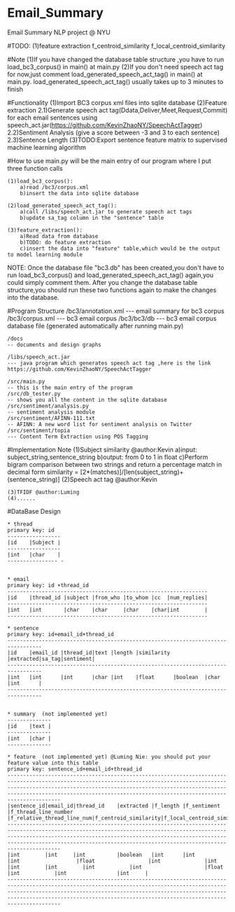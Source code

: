 Email_Summary
=============

Email Summary NLP project @ NYU

#TODO:
	(1)feature extraction
		f_centroid_similarity
		f_local_centroid_similarity
		
#Note
	(1)If you have changed the database table structure ,you have to run load_bc3_corpus() in main() at main.py
	(2)If you don't need speech act tag for now,just comment load_generated_speech_act_tag() in main() at main.py. load_generated_speech_act_tag() usually takes up to 3 minutes to finish
		

#Functionality
	(1)Import BC3 corpus xml files into sqlite database
	(2)Feature extraction
		2.1)Generate speech act tag(Ddata,Deliver,Meet,Request,Commit) for each email sentences using speech_act.jar(https://github.com/KevinZhaoNY/SpeechActTagger)
		2.2)Sentiment Analysis (give a score between -3 and 3 to each sentence)
		2.3)Sentence Length
	(3)TODO:Export sentence feature matrix to supervised machine learning algorithm

#How to use
main.py will be the main entry of our program where I put three function calls 


    (1)load_bc3_corpus(): 
    	a)read /bc3/corpus.xml
    	b)insert the data into sqlite database
    	
    (2)load_generated_speech_act_tag(): 
    	a)call /libs/speech_act.jar to generate speech act tags
    	b)update sa_tag column in the "sentence" table

    (3)feature_extraction():
    	a)Read data from database
    	b)TODO: do feature extraction
    	c)insert the data into "feature" table,which would be the output to model learning module
    	
NOTE:
	Once the database file "bc3.db" has been created,you don't have to run load_bc3_corpus() and load_generated_speech_act_tag() again,you could simply comment them.
	After you change the database table structure,you should run these two functions again to make the changes into the database. 

#Program Structure
	/bc3/annotation.xml 
	--- email summary for bc3 corpus
	/bc3/corpus.xml 
	--- bc3 email corpus
	/bc3/bc3/db 
	--- bc3 email corpus database file (generated automatically after running main.py)
	
	/docs 
	-- documents and design graphs
	
	/libs/speech_act.jar 
	--- java program which generates speech act tag ,here is the link https://github.com/KevinZhaoNY/SpeechActTagger
	
	/src/main.py  
	-- this is the main entry of the program
	/src/db_tester.py 
	-- shows you all the content in the sqlite database
	/src/sentiment/analysis.py 
	-- sentiment analysis module
	/src/sentiment/AFINN-111.txt 
	-- AFINN: A new word list for sentiment analysis on Twitter
	/src/sentiment/topia 
	--- Content Term Extraction using POS Tagging

#Implementation Note
	(1)Subject similarity @author:Kevin
		a)input: subject_string,sentence_string
		b)output: from 0 to 1 in float
		c)Perform bigram comparison between two strings and return a percentage match in decimal form
			similarity = [2*(matches)]/[len(subject_string)+(sentence_string)]
	(2)Speech act tag @author:Kevin
		
	(3)TFIDF @author:Luming
	(4)......
#DataBase Design

	* thread 
	primary key: id
	-----------------
	|id    |Subject |
	-----------------
	|int   |char    |
	---------------- -  
	
	
	* email
	primary key: id +thread_id
	----------------------------------------------------------------
	|id    |thread_id |subject |from_who |to_whom |cc  |num_replies|
	----------------------------------------------------------------
	|int   |int       |char    |char     |char    |char|int		   |
	----------------------------------------------------------------
	
	* sentence 
	primary key: id+email_id+thread_id
	---------------------------------------------------------------------------------
	|id    |email_id |thread_id|text |length |similarity |extracted|sa_tag|sentiment|
	---------------------------------------------------------------------------------
	|int   |int      |int      |char |int    |float      |boolean  |char  |int      |
	---------------------------------------------------------------------------------
	
	
	* summary  (not implemented yet)
	--------------
	|id    |text |
	--------------
	|int   |char |
	-------------- 
	
	* feature  (not implemented yet) @Luming Nie: you should put your feature value into this table
	primary key: sentence_id+email_id+thread_id
	---------------------------------------------------------------------------------------------------------------------------------------------------------------------------------------------------------------------------------------------------------------------------------------------------------
	|sentence_id|email_id|thread_id    |extracted |f_length |f_sentiment |f_thread_line_number |f_relative_thread_line_num|f_centroid_similarity|f_local_centroid_similarity|f_tfidf_sum|f_tfidf_avg|f_email_number|f_relative_email_number|f_subject_similarity|f_reply_number|f_recipients_number|f_sa_tag|
	---------------------------------------------------------------------------------------------------------------------------------------------------------------------------------------------------------------------------------------------------------------------------------------------------------
	|int   	    |int     |int      	   |boolean   |int      |int         |int                  |float         	      |int         	    |int         		|int        |int        |int           |int                    |float         	    |int           |int                |int     |    
	---------------------------------------------------------------------------------------------------------------------------------------------------------------------------------------------------------------------------------------------------------------------------------------------------------
	
